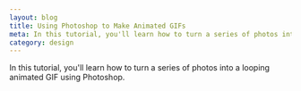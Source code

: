 ```yaml
---
layout: blog
title: Using Photoshop to Make Animated GIFs
meta: In this tutorial, you'll learn how to turn a series of photos into a looping animated GIF using Photoshop.
category: design
---
```


In this tutorial, you'll learn how to turn a series of photos into a looping animated GIF using Photoshop.
